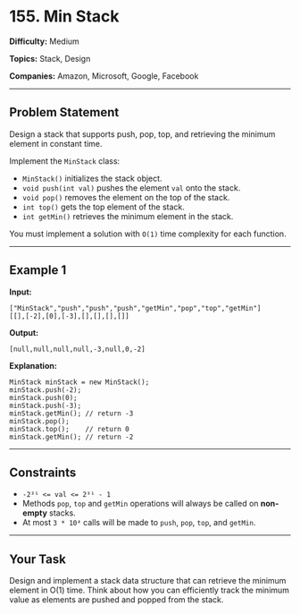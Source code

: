 # 155. Min Stack

**Difficulty:** Medium

**Topics:** Stack, Design

**Companies:** Amazon, Microsoft, Google, Facebook

---

## Problem Statement

Design a stack that supports push, pop, top, and retrieving the minimum element in constant time.

Implement the `MinStack` class:

* `MinStack()` initializes the stack object.
* `void push(int val)` pushes the element `val` onto the stack.
* `void pop()` removes the element on the top of the stack.
* `int top()` gets the top element of the stack.
* `int getMin()` retrieves the minimum element in the stack.

You must implement a solution with `O(1)` time complexity for each function.

---

## Example 1

**Input:**
```
["MinStack","push","push","push","getMin","pop","top","getMin"]
[[],[-2],[0],[-3],[],[],[],[]]
```

**Output:**
```
[null,null,null,null,-3,null,0,-2]
```

**Explanation:**
```
MinStack minStack = new MinStack();
minStack.push(-2);
minStack.push(0);
minStack.push(-3);
minStack.getMin(); // return -3
minStack.pop();
minStack.top();    // return 0
minStack.getMin(); // return -2
```

---

## Constraints

* `-2³¹ <= val <= 2³¹ - 1`
* Methods `pop`, `top` and `getMin` operations will always be called on **non-empty** stacks.
* At most `3 * 10⁴` calls will be made to `push`, `pop`, `top`, and `getMin`.

---

## Your Task

Design and implement a stack data structure that can retrieve the minimum element in O(1) time. Think about how you can efficiently track the minimum value as elements are pushed and popped from the stack.